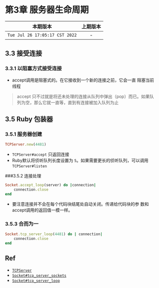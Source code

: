 # 第3章 服务器生命周期

|本期版本| 上期版本
|:---:|:---:
`Tue Jul 26 17:05:17 CST 2022` | -


## 3.3 接受连接

### 3.3.1 以阻塞方式接受连接

* accept调用是阻塞式的。在它接收到一个新的连接之前，它会一直 阻塞当前线程

> accept 只不过就是将还未处理的连接从队列中弹出（pop）而已。如果队列为空，那么它就一直等，直到有连接被加入队列为止


## 3.5 Ruby 包装器

### 3.5.1 服务器创建

```ruby
TCPServer.new(4481)
```

* `TCPServer#accept` 只返回连接
* Ruby默认将侦听队列长度设置为 `5`。如果需要更长的侦听队列，可以调用 `TCPServer#listen`


###3.5.2 连接处理

```ruby
Socket.accept_loop(server) do |connection|
	connection.close
end
```

* 要注意连接并不会在每个代码块结尾处自动关闭。传递给代码块的参 数和accept调用的返回值一模一样。

### 3.5.3 合而为一

```ruby
Socket.tcp_server_loop(4481) do | connection|
	connection.close
end
```

## Ref

* [`TCPServer`](https://ruby-doc.org/stdlib-3.1.2/libdoc/socket/rdoc/TCPServer.html)
* [`Socket#tcp_server_sockets`](https://ruby-doc.org/stdlib-3.1.2/libdoc/socket/rdoc/Socket.html#method-c-tcp_server_sockets)
* [`Socket#tcp_server_loop`](https://ruby-doc.org/stdlib-3.1.2/libdoc/socket/rdoc/Socket.html#method-c-tcp_server_loop)